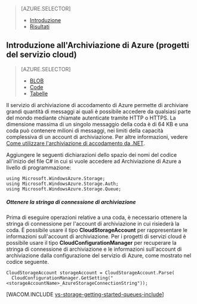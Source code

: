 <properties title="Introduzione all'Archiviazione di Azure" pageTitle="Introduzione all'Archiviazione di Azure" metaKeywords="Azure, Getting Started, Storage" description="" services="storage" documentationCenter="" authors="ghogen, kempb" />

<tags ms.service="storage" ms.workload="web" ms.tgt_pltfrm="na" ms.devlang="na" ms.topic="article" ms.date="10/10/2014" ms.author="ghogen, kempb"></tags>

> [AZURE.SELECTOR]
>
> -   [Introduzione][Introduzione]
> -   [Risultati][Risultati]

## Introduzione all'Archiviazione di Azure (progetti del servizio cloud)

> [AZURE.SELECTOR]
>
> -   [BLOB][BLOB]
> -   [Code][Introduzione]
> -   [Tabelle][Tabelle]

Il servizio di archiviazione di accodamento di Azure permette di archiviare grandi quantità di messaggi ai quali è possibile accedere da qualsiasi parte del mondo mediante chiamate autenticate tramite HTTP o HTTPS. La dimensione massima di un singolo messaggio della coda è di 64 KB e una coda può contenere milioni di messaggi, nei limiti della capacità complessiva di un account di archiviazione. Per altre informazioni, vedere [Come utilizzare l'archiviazione di accodamento da .NET][Come utilizzare l'archiviazione di accodamento da .NET].

Aggiungere le seguenti dichiarazioni dello spazio dei nomi del codice all'inizio del file C# in cui si vuole accedere ad Archiviazione di Azure a livello di programmazione:

    using Microsoft.WindowsAzure.Storage;
    using Microsoft.WindowsAzure.Storage.Auth;
    using Microsoft.WindowsAzure.Storage.Queue;

##### Ottenere la stringa di connessione di archiviazione

Prima di eseguire operazioni relative a una coda, è necessario ottenere la stringa di connessione per l'account di archiviazione in cui risiederà la coda. È possibile usare il tipo **CloudStorageAccount** per rappresentare le informazioni sull'account di archiviazione. Per i progetti di servizi cloud è possibile usare il tipo **CloudConfigurationManager** per recuperare la stringa di connessione di archiviazione e le informazioni sull'account di archiviazione dalla configurazione del servizio di Azure, come mostrato nel codice seguente.

    CloudStorageAccount storageAccount = CloudStorageAccount.Parse(
      CloudConfigurationManager.GetSetting("<storageAccountName>_AzureStorageConnectionString"));

[WACOM.INCLUDE [vs-storage-getting-started-queues-include](../includes/vs-storage-getting-started-queues-include.md)]

  [Introduzione]: /documentation/articles/vs-storage-cloud-services-getting-started-queues/
  [Risultati]: /documentation/articles/vs-storage-cloud-services-what-happened/
  [BLOB]: /documentation/articles/vs-storage-cloud-services-getting-started-blobs
  [Tabelle]: /documentation/articles/vs-storage-cloud-services-getting-started-tables/
  [Come utilizzare l'archiviazione di accodamento da .NET]: http://azure.microsoft.com/it-it/documentation/articles/storage-dotnet-how-to-use-queues/ "How to use Queue Storage from .NET"
  [vs-storage-getting-started-queues-include]: ../includes/vs-storage-getting-started-queues-include.md
